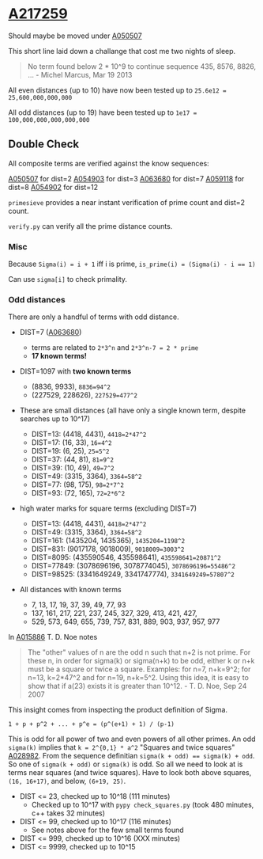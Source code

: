 # [A217259](https://oeis.org/A217259)

Should maybe be moved under [A050507](https://oeis.org/A050507)

This short line laid down a challange that cost me two nights of sleep.

> No term found below 2 \* 10^9 to continue sequence 435, 8576, 8826, ... - Michel Marcus, Mar 19 2013

All even distances (up to 10) have now been tested up to `25.6e12 = 25,600,000,000,000`

All odd distances (up to 19) have been tested up to `1e17 = 100,000,000,000,000,000`

## Double Check

All composite terms are verified against the know sequences:

[A050507](https://oeis.org/A050507) for dist=2
[A054903](https://oeis.org/A054903) for dist=3
[A063680](https://oeis.org/A063680) for dist=7
[A059118](https://oeis.org/A059118) for dist=8
[A054902](https://oeis.org/A054902) for dist=12

`primesieve` provides a near instant verification of prime count and dist=2 count.

`verify.py` can verify all the prime distance counts.


### Misc

Because `Sigma(i) = i + 1` iff i is prime, `is_prime(i) = (Sigma(i) - i == 1)`

Can use `sigma[i]` to check primality.

### Odd distances

There are only a handful of terms with odd distance.

* DIST=7 ([A063680](https://oeis.org/A063680))
  * terms are related to `2*3^n` and `2*3^n-7 = 2 * prime`
  * **17 known terms!**
* DIST=1097 with **two known terms**
  * (8836, 9933), `8836=94^2`
  * (227529, 228626), `227529=477^2`
* These are small distances (all have only a single known term, despite searches up to 10^17)
  * DIST=13: (4418, 4431),  `4418=2*47^2`
  * DIST=17: (16, 33), `16=4^2`
  * DIST=19: (6, 25), `25=5^2`
  * DIST=37: (44, 81), `81=9^2`
  * DIST=39: (10, 49), `49=7^2`
  * DIST=49: (3315, 3364), `3364=58^2`
  * DIST=77: (98, 175), `98=2*7^2`
  * DIST=93: (72, 165), `72=2*6^2`
* high water marks for square terms (excluding DIST=7)
  * DIST=13:	(4418, 4431), `4418=2*47^2`
  * DIST=49:	(3315, 3364), `3364=58^2`
  * DIST=161:	(1435204, 1435365), `1435204=1198^2`
  * DIST=831:	(9017178, 9018009), `9018009=3003^2`
  * DIST=8095:	(435590546, 435598641), `435598641=20871^2`
  * DIST=77849:	(3078696196, 3078774045), `3078696196=55486^2`
  * DIST=98525:	(3341649249, 3341747774), `3341649249=57807^2`

* All distances with known terms
  * 7, 13, 17, 19, 37, 39, 49, 77, 93
  * 137, 161, 217, 221, 237, 245, 327, 329, 413, 421, 427,
  * 529, 573, 649, 655, 739, 757, 831, 889, 903, 937, 957, 977

In [A015886](https://oeis.org/A015886) T. D. Noe notes

> The "other" values of n are the odd n such that n+2 is not prime. For these n, in order for sigma(k) or sigma(n+k) to be odd, either k or n+k must be a square or twice a square. Examples: for n=7, n+k=9^2; for n=13, k=2\*47^2 and for n=19, n+k=5^2. Using this idea, it is easy to show that if a(23) exists it is greater than 10^12. - T. D. Noe, Sep 24 2007

This insight comes from inspecting the product definition of Sigma.

`1 + p + p^2 + ... + p^e = (p^(e+1) + 1) / (p-1)`

This is odd for all power of two and even powers of all other primes.
An odd `sigma(k)` implies that `k = 2^{0,1} * a^2` "Squares and twice squares" [A028982](https://oeis.org/A028982).
From the sequence definitian `sigma(k + odd) == sigma(k) + odd`. So one of `sigma(k + odd)` or `sigma(k)` is odd.
So all we need to look at is terms near squares (and twice squares).
Have to look both above squares, `(16, 16+17)`, and below, `(6+19, 25)`.

* DIST <= 23, checked up to 10^18 (111 minutes)
  * Checked up to 10^17 with `pypy check_squares.py` (took 480 minutes, c++ takes 32 minutes)
* DIST <= 99, checked up to 10^17 (116 minutes)
  * See notes above for the few small terms found
* DIST <= 999, checked up to 10^16 (XXX minutes)
* DIST <= 9999, checked up to 10^15
